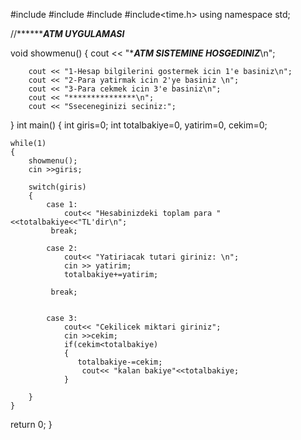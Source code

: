 #include <iostream>
#include <cmath>
#include <cstdlib>
#include<time.h>
using namespace std;


//*****************************************ATM UYGULAMASI***********************************

void showmenu()
{
    cout << "********ATM SISTEMINE HOSGEDINIZ*******\n";

        cout << "1-Hesap bilgilerini gostermek icin 1'e basiniz\n";
        cout << "2-Para yatirmak icin 2'ye basiniz \n";
        cout << "3-Para cekmek icin 3'e basiniz\n";
        cout << "***************\n";
        cout << "Sseceneginizi seciniz:";

}
int main()
{
    int giris=0;
    int totalbakiye=0, yatirim=0, cekim=0;

    while(1)
    {
        showmenu();
        cin >>giris;

        switch(giris)
        {
            case 1:
                cout<< "Hesabinizdeki toplam para "<<totalbakiye<<"TL'dir\n";
             break;

            case 2:
                cout<< "Yatiriacak tutari giriniz: \n";
                cin >> yatirim;
                totalbakiye+=yatirim;

             break;


            case 3:
                cout<< "Cekilicek miktari giriniz";
                cin >>cekim;
                if(cekim<totalbakiye)
                {
                   totalbakiye-=cekim;
                    cout<< "kalan bakiye"<<totalbakiye;
                }

        }
    }

return 0;
}

